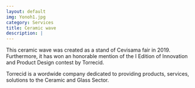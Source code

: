 ```yaml
---
layout: default
img: Yonoh1.jpg
category: Services
title: Ceramic wave
description: |
---
```


This ceramic wave was created as a stand of Cevisama fair in 2019. Furthermore, it has won an honorable mention of the I Edition of Innovation and Product Design contest by Torrecid.

Torrecid is a wordwide company dedicated to providing products, services, solutions to the Ceramic and Glass Sector.